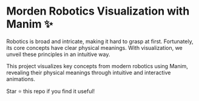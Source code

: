 # Morden Robotics Visualization with Manim ✨

Robotics is broad and intricate, making it hard to grasp at first. Fortunately, its core concepts have clear physical meanings. With visualization, we unveil these principles in an intuitive way.  

This project visualizes key concepts from modern robotics using Manim, revealing their physical meanings through intuitive and interactive animations.

Star ⭐ this repo if you find it useful!  
